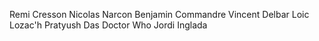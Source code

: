 Remi Cresson
Nicolas Narcon
Benjamin Commandre
Vincent Delbar
Loic Lozac'h
Pratyush Das
Doctor Who
Jordi Inglada
